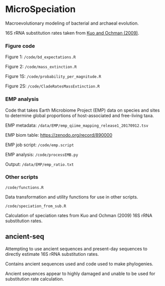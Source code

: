 # MicroSpeciation

Macroevolutionary modeling of bacterial and archaeal evolution. 

16S rRNA substitution rates taken from [Kuo and Ochman (2009)](https://biologydirect.biomedcentral.com/articles/10.1186/1745-6150-4-35).

### Figure code

Figure 1: `/code/bd_expectations.R`

Figure 2: `/code/mass_extinction.R`

Figure 1S: `/code/probability_per_magnitude.R`

Figure 2S: `/code/CladeRatesMassExtinction.R`

### EMP analysis

Code that takes Earth Microbiome Project (EMP) data on species and sites to determine global proportions of host-associated and free-living taxa. 

EMP metadata: `/data/EMP/emp_qiime_mapping_release1_20170912.tsv`

EMP biom table:  https://zenodo.org/record/890000

EMP job script: `/code/emp.script`

EMP analysis: `/code/processEMB.py`

Output: `/data/EMP/emp_ratio.txt`

### Other scripts

`/code/functions.R`

Data transformation and utility functions for use in other scripts.

`/code/speciation_from_sub.R`

Calculation of speciation rates from Kuo and Ochman (2009) 16S rRNA substitution rates. 

## ancient-seq

Attempting to use ancient sequences and present-day sequences to directly estimate 16S rRNA substitution rates. 

Contains ancient sequences used and code used to make phylogenies.

Ancient sequences appear to highly damaged and unable to be used for substitution rate calculation. 

